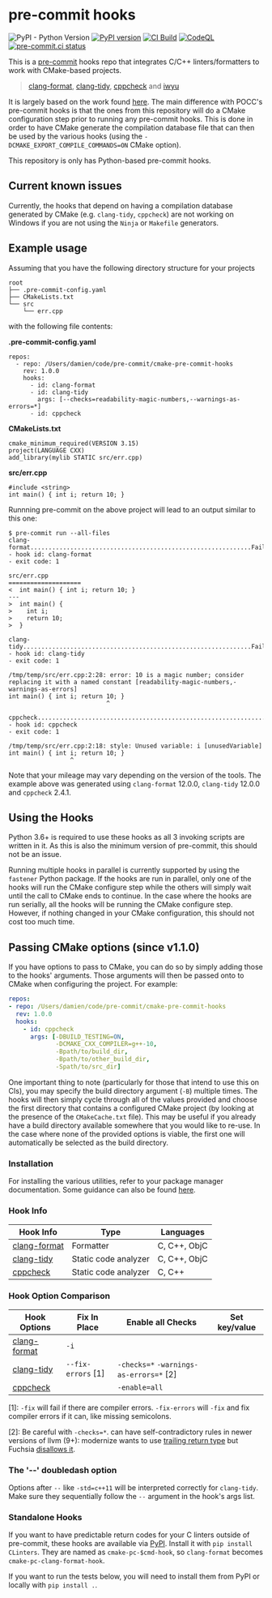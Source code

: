 # pre-commit hooks

![PyPI - Python Version](https://img.shields.io/pypi/pyversions/cmake-pre-commit-hooks?label=Python) [![PyPI version](https://badge.fury.io/py/cmake-pre-commit-hooks.svg)](https://badge.fury.io/py/cmake-pre-commit-hooks) [![CI Build](https://github.com/Takishima/cmake-pre-commit-hooks/actions/workflows/ci.yml/badge.svg)](https://github.com/Takishima/cmake-pre-commit-hooks/actions/workflows/ci.yml) [![CodeQL](https://github.com/Takishima/cmake-pre-commit-hooks/actions/workflows/codeql-analysis.yml/badge.svg)](https://github.com/Takishima/cmake-pre-commit-hooks/actions/workflows/codeql-analysis.yml) [![pre-commit.ci status](https://results.pre-commit.ci/badge/github/Takishima/cmake-pre-commit-hooks/main.svg)](https://results.pre-commit.ci/latest/github/Takishima/cmake-pre-commit-hooks/main)


This is a [pre-commit](https://pre-commit.com) hooks repo that integrates C/C++ linters/formatters to work with CMake-based projects.
> [clang-format](https://clang.llvm.org/docs/ClangFormatStyleOptions.html),
[clang-tidy](https://clang.llvm.org/extra/clang-tidy/),
[cppcheck](http://cppcheck.sourceforge.net/) and
[iwyu](https://include-what-you-use.org/)

It is largely based on the work found [here](https://github.com/pocc/pre-commit-hooks). The main difference with POCC's
pre-commit hooks is that the ones from this repository will do a CMake configuration step prior to running any
pre-commit hooks. This is done in order to have CMake generate the compilation database file that can then be used by
the various hooks (using the `-DCMAKE_EXPORT_COMPILE_COMMANDS=ON` CMake option).

This repository is only has Python-based pre-commit hooks.

## Current known issues

Currently, the hooks that depend on having a compilation database generated by CMake (e.g. `clang-tidy`, `cppcheck`) are
not working on Windows if you are not using the `Ninja` or `Makefile` generators.


## Example usage

Assuming that you have the following directory structure for your projects

    root
    ├── .pre-commit-config.yaml
    ├── CMakeLists.txt
    └── src
        └── err.cpp

with the following file contents:

__.pre-commit-config.yaml__

    repos:
      - repo: /Users/damien/code/pre-commit/cmake-pre-commit-hooks
        rev: 1.0.0
        hooks:
          - id: clang-format
          - id: clang-tidy
            args: [--checks=readability-magic-numbers,--warnings-as-errors=*]
          - id: cppcheck


__CMakeLists.txt__

    cmake_minimum_required(VERSION 3.15)
    project(LANGUAGE CXX)
    add_library(mylib STATIC src/err.cpp)

__src/err.cpp__

    #include <string>
    int main() { int i; return 10; }

Runnning pre-commit on the above project will lead to an output similar to this one:

    $ pre-commit run --all-files
    clang-format.............................................................Failed
    - hook id: clang-format
    - exit code: 1

    src/err.cpp
    ====================
    <  int main() { int i; return 10; }
    ---
    >  int main() {
    >    int i;
    >    return 10;
    >  }

    clang-tidy...............................................................Failed
    - hook id: clang-tidy
    - exit code: 1

    /tmp/temp/src/err.cpp:2:28: error: 10 is a magic number; consider replacing it with a named constant [readability-magic-numbers,-warnings-as-errors]
    int main() { int i; return 10; }
                               ^

    cppcheck.................................................................Failed
    - hook id: cppcheck
    - exit code: 1

    /tmp/temp/src/err.cpp:2:18: style: Unused variable: i [unusedVariable]
    int main() { int i; return 10; }
                     ^

Note that your mileage may vary depending on the version of the tools. The example above was generated using
`clang-format` 12.0.0, `clang-tidy` 12.0.0 and `cppcheck` 2.4.1.

## Using the Hooks

Python 3.6+ is required to use these hooks as all 3 invoking scripts are written in it. As this is also the minimum
version of pre-commit, this should not be an issue.

Running multiple hooks in parallel is currently supported by using the `fastener` Python package. If the hooks are run
in parallel, only one of the hooks will run the CMake configure step while the others will simply wait until the call to
CMake ends to continue. In the case where the hooks are run serially, all the hooks will be running the CMake configure
step. However, if nothing changed in your CMake configuration, this should not cost too much time.

## Passing CMake options (since v1.1.0)

If you have options to pass to CMake, you can do so by simply adding those to the hooks' arguments. Those arguments will then be passed onto to CMake when configuring the project. For example:

```yaml
repos:
- repo: /Users/damien/code/pre-commit/cmake-pre-commit-hooks
  rev: 1.0.0
  hooks:
    - id: cppcheck
      args: [-DBUILD_TESTING=ON,
             -DCMAKE_CXX_COMPILER=g++-10,
             -Bpath/to/build_dir,
             -Bpath/to/other_build_dir,
             -Spath/to/src_dir]
```

One important thing to note (particularly for those that intend to use this on CIs), you may specify the build directory argument (`-B`) multiple times. The hooks will then simply cycle through all of the values provided and choose the first directory that contains a configured CMake project (by looking at the presence of the `CMakeCache.txt` file). This may be useful if you already have a build directory available somewhere that you would like to re-use. In the case where none of the provided options is viable, the first one will automatically be selected as the build directory.

### Installation

For installing the various utilities, refer to your package manager documentation. Some guidance can also be found
[here](https://github.com/pocc/pre-commit-hooks#installation).


### Hook Info

| Hook Info                                                                | Type                 | Languages                             |
| ------------------------------------------------------------------------ | -------------------- | ------------------------------------- |
| [clang-format](https://clang.llvm.org/docs/ClangFormatStyleOptions.html) | Formatter            | C, C++, ObjC                          |
| [clang-tidy](https://clang.llvm.org/extra/clang-tidy/)                   | Static code analyzer | C, C++, ObjC                          |
| [cppcheck](http://cppcheck.sourceforge.net/)                             | Static code analyzer | C, C++                                |


### Hook Option Comparison

| Hook Options                                                             | Fix In Place | Enable all Checks                             | Set key/value |
| ------------------------------------------------------------------------ | ------------ | --------------------------------------------- | --------------- |
| [clang-format](https://clang.llvm.org/docs/ClangFormatStyleOptions.html) | `-i`         |                   | |
| [clang-tidy](https://clang.llvm.org/extra/clang-tidy/)                   | `--fix-errors` [1] | `-checks=*` `-warnings-as-errors=*` [2] | |
| [cppcheck](http://cppcheck.sourceforge.net/)                             |  | `-enable=all` | |

[1]: `-fix` will fail if there are compiler errors. `-fix-errors` will `-fix` and fix compiler errors if it can, like missing semicolons.

[2]: Be careful with `-checks=*`.  can have self-contradictory rules in newer versions of llvm (9+): modernize wants to use [trailing return type](https://clang.llvm.org/extra/clang-tidy/checks/modernize-use-trailing-return-type.html) but Fuchsia [disallows it](https://clang.llvm.org/extra/clang-tidy/checks/fuchsia-trailing-return.html).


### The '--' doubledash option

Options after `--` like `-std=c++11` will be interpreted correctly for `clang-tidy`. Make sure they sequentially follow
the `--` argument in the hook's args list.


### Standalone Hooks

If you want to have predictable return codes for your C linters outside of pre-commit, these hooks are available via
[PyPI](https://pypi.org/project/CLinters/).  Install it with `pip install CLinters`.  They are named as `cmake-pc-$cmd-hook`, so
`clang-format` becomes `cmake-pc-clang-format-hook`.

If you want to run the tests below, you will need to install them from PyPI or locally with `pip install .`.
